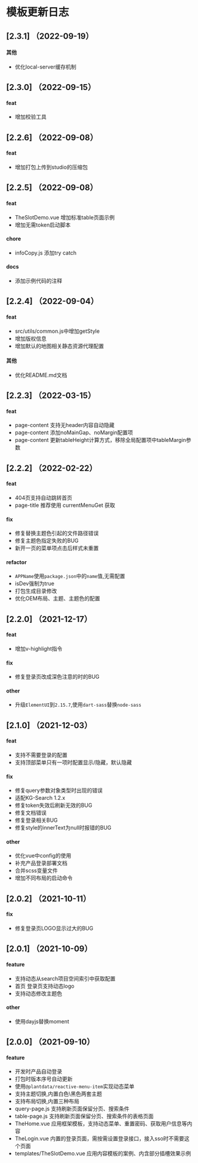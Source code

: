 # 模板更新日志

## [2.3.1] （2022-09-19）
#### 其他
- 优化local-server缓存机制

## [2.3.0] （2022-09-15）
#### feat
- 增加校验工具

## [2.2.6] （2022-09-08）
#### feat
- 增加打包上传到studio的压缩包

## [2.2.5] （2022-09-08）
#### feat
- TheSlotDemo.vue 增加标准table页面示例
- 增加无需token启动脚本

#### chore
- infoCopy.js 添加try catch

#### docs
- 添加示例代码的注释

## [2.2.4] （2022-09-04）
#### feat
- src/utils/common.js中增加getStyle
- 增加版权信息
- 增加默认的地图相关静态资源代理配置

#### 其他
- 优化README.md文档

## [2.2.3] （2022-03-15）
#### feat
- page-content 支持无header内容自动隐藏
- page-content 添加noMainGap、noMargin配置项
- page-content 更新tableHeight计算方式，移除全局配置项中tableMargin参数

## [2.2.2] （2022-02-22）
#### feat
- 404页支持自动跳转首页
- page-title 推荐使用 currentMenuGet 获取

#### fix
- 修复替换主题色引起的文件路径错误
- 修复主题色指定失败的BUG
- 新开一页的菜单项点击后样式未重置

#### refactor
- `APPName`使用`package.json`中的`name`值,无需配置
- isDev强制为true
- 打包生成目录修改
- 优化OEM布局、主题、主题色的配置


## [2.2.0] （2021-12-17）
#### feat
- 增加v-highlight指令

#### fix
- 修复登录页改成深色注意的时的BUG

#### other
- 升级`ElementUI`到`2.15.7`,使用`dart-sass`替换`node-sass`

## [2.1.0] （2021-12-03）
#### feat
- 支持不需要登录的配置
- 支持顶部菜单只有一项时配置显示/隐藏，默认隐藏

#### fix
- 修复query参数对象类型时出现的错误
- 适配KG-Search 1.2.x
- 修复token失效后刷新无效的BUG
- 修复文档错误
- 修复登录相关BUG
- 修复style的innerText为null时报错的BUG

#### other
- 优化vue中config的使用
- 补充产品登录部署文档
- 合并scss变量文件
- 增加不同布局的启动命令

## [2.0.2] （2021-10-11）
#### fix
- 修复登录页LOGO显示过大的BUG

## [2.0.1] （2021-10-09）
#### feature
- 支持动态从search项目空间索引中获取配置
- 首页 登录页支持动态logo
- 支持动态修改主题色

#### other
- 使用dayjs替换moment

## [2.0.0] （2021-09-10）
#### feature
- 开发时产品自动登录
- 打包时版本序号自动更新
- 使用`@plantdata/reactive-menu-item`实现动态菜单
- 支持主题切换,内置白色\黑色两套主题
- 支持布局切换,内置三种布局
- query-page.js 支持刷新页面保留分页、搜索条件
- table-page.js 支持刷新页面保留分页、搜索条件的表格页面
- TheHome.vue 应用框架模板，支持动态菜单、重置密码、获取用户信息等内容
- TheLogin.vue 内置的登录页面，需按需设置登录接口，接入sso时不需要这个页面
- templates/TheSlotDemo.vue 应用内容模板的案例、内含部分插槽效果示例
